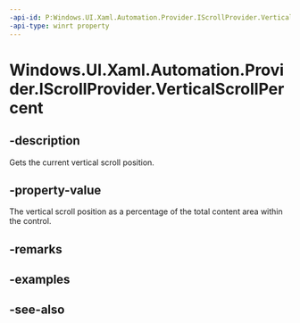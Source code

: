 ```yaml
---
-api-id: P:Windows.UI.Xaml.Automation.Provider.IScrollProvider.VerticalScrollPercent
-api-type: winrt property
---
```


<!-- Property syntax
public double VerticalScrollPercent { get; }
-->

# Windows.UI.Xaml.Automation.Provider.IScrollProvider.VerticalScrollPercent

## -description
Gets the current vertical scroll position.



## -property-value
The vertical scroll position as a percentage of the total content area within the control.

## -remarks

## -examples

## -see-also
